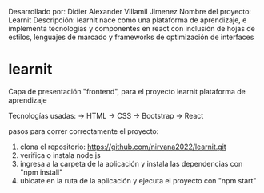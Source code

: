 Desarrollado por: Didier Alexander Villamil Jimenez
Nombre del proyecto: Learnit
Descripción: learnit nace como una plataforma de aprendizaje, e implementa tecnologías y componentes en react
             con inclusión de hojas de estilos, lenguajes de marcado y frameworks de optimización de interfaces

# learnit

Capa de presentación "frontend", para el proyecto learnit
plataforma de aprendizaje

Tecnologías usadas:
-> HTML
-> CSS
-> Bootstrap
-> React

pasos para correr correctamente el proyecto:
1. clona el repositorio:  https://github.com/nirvana2022/learnit.git
2. verifica o instala node.js 
3. ingresa a la carpeta de la aplicación y instala las dependencias con "npm install"
4. ubicate en la ruta de la aplicación y ejecuta el proyecto con "npm start"

